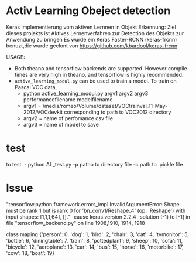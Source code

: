 # Activ Learning Obeject detection
Keras Implementierung vom aktiven Lernnen in Objekt Erkennung: Ziel  dieses projekts ist Aktives Lernenverfahren zur Detection des Objekts zur Anwendung zu bringen 
Es wurde ein Keras Faster-RCNN (keras-frcnn) benuzt,die wurde geclont von https://github.com/kbardool/keras-frcnn

USAGE:
- Both theano and tensorflow backends are supported. However compile times are very high in theano, and tensorflow is highly recommended.
- `active_learning_modul.py` can be used to train a model. To train on Pascal VOC data,
    - python active_learning_modul.py argv1 argv2 argv3 performancefilename modelfilename
    - argv1  = /media/romeo/Volume/dataset/VOCtrainval_11-May-2012/VOCdevkit corresponding to path to VOC2012 directory
    - argv2 = name of perfomance csv file
    - argv3 = name of model to save  

# test 
 to  test:
    - python AL_test.py -p patho to directory file -c path to .pickle file

# Issue
"tensorflow.python.framework.errors_impl.InvalidArgumentError: Shape must be rank 1 but is rank 0 for 'bn_conv1/Reshape_4' (op: 'Reshape') with input shapes: [1,1,1,64], []."
-cause
    keras version 2.2.4
-solution
    (-1) to [-1] in file "tensorflow_backend.py" on line 1908,1910, 1914, 1918

class maping {'person': 0, 'dog': 1, 'bird': 2, 'chair': 3, 'cat': 4, 'tvmonitor': 5, 'bottle': 6, 'diningtable': 7, 'train': 8, 'pottedplant': 9, 'sheep': 10, 'sofa': 11, 'bicycle': 12, 'aeroplane': 13, 'car': 14, 'bus': 15, 'horse': 16, 'motorbike': 17, 'cow': 18, 'boat': 19} 